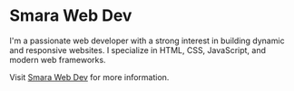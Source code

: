 # Smara Web Dev

I'm a passionate web developer with a strong interest in building dynamic and responsive websites. I specialize in HTML, CSS, JavaScript, and modern web frameworks.

Visit [Smara Web Dev](https://smarawebdev.my.id) for more information.
